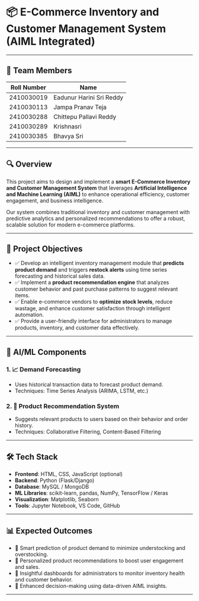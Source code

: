 # 📦 E-Commerce Inventory and Customer Management System (AIML Integrated)

---

## 👥 Team Members

| Roll Number | Name                     |
| ----------- | ------------------------ |
| 2410030019  | Eadunur Harini Sri Reddy |
| 2410030113  | Jampa Pranav Teja        |
| 2410030288  | Chittepu Pallavi Reddy   |
| 2410030289  | Krishnasri               |
| 2410030385  | Bhavya Sri               |

---

## 🔍 Overview

This project aims to design and implement a **smart E-Commerce Inventory and Customer Management System** that leverages **Artificial Intelligence and Machine Learning (AIML)** to enhance operational efficiency, customer engagement, and business intelligence.

Our system combines traditional inventory and customer management with predictive analytics and personalized recommendations to offer a robust, scalable solution for modern e-commerce platforms.

---

## 🎯 Project Objectives

- ✅ Develop an intelligent inventory management module that **predicts product demand** and triggers **restock alerts** using time series forecasting and historical sales data.
- ✅ Implement a **product recommendation engine** that analyzes customer behavior and past purchase patterns to suggest relevant items.
- ✅ Enable e-commerce vendors to **optimize stock levels**, reduce wastage, and enhance customer satisfaction through intelligent automation.
- ✅ Provide a user-friendly interface for administrators to manage products, inventory, and customer data effectively.

---

## 🤖 AI/ML Components

### 1. 📈 Demand Forecasting

- Uses historical transaction data to forecast product demand.
- Techniques: Time Series Analysis (ARIMA, LSTM, etc.)

### 2. 🎯 Product Recommendation System

- Suggests relevant products to users based on their behavior and order history.
- Techniques: Collaborative Filtering, Content-Based Filtering

---

## 🛠️ Tech Stack

- **Frontend**: HTML, CSS, JavaScript (optional)
- **Backend**: Python (Flask/Django)
- **Database**: MySQL / MongoDB
- **ML Libraries**: scikit-learn, pandas, NumPy, TensorFlow / Keras
- **Visualization**: Matplotlib, Seaborn
- **Tools**: Jupyter Notebook, VS Code, GitHub

---

## 📊 Expected Outcomes

- 📌 Smart prediction of product demand to minimize understocking and overstocking.
- 📌 Personalized product recommendations to boost user engagement and sales.
- 📌 Insightful dashboards for administrators to monitor inventory health and customer behavior.
- 📌 Enhanced decision-making using data-driven AIML insights.

---
